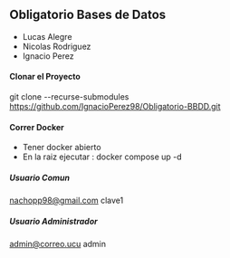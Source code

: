 ## Obligatorio Bases de Datos

* Lucas Alegre
* Nicolas Rodriguez
* Ignacio Perez


#### Clonar el Proyecto
git clone --recurse-submodules https://github.com/IgnacioPerez98/Obligatorio-BBDD.git


#### Correr Docker 
* Tener docker abierto
* En la raiz ejecutar : docker compose up -d

##### Usuario Comun 
nachopp98@gmail.com
clave1

##### Usuario Administrador
admin@correo.ucu
admin
